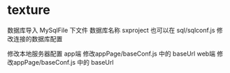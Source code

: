 # texture

数据库导入 MySqlFile 下文件
数据库名称 sxproject
也可以在 sql/sqlconf.js 修改连接的数据库配置

修改本地服务器配置 
app端
修改appPage/baseConf.js 中的 baseUrl
web端
修改appPage/baseConf.js 中的 baseUrl


